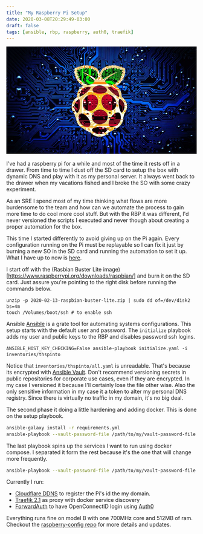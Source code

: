 ```yaml
---
title: "My Raspberry Pi Setup"
date: 2020-03-08T20:29:49-03:00
draft: false
tags: [ansible, rbp, raspberry, auth0, traefik]
---
```


![Raspberry Pi Logo in front of blue circuit board](/rbp.jpg)

I've had a raspberry pi for a while and most of the time it rests off in a drawer. From time to time I dust off the SD card to setup the box with dynamic DNS and play with it as my personal server. It always went back to the drawer when my vacations fished and I broke the SO with some crazy experiment.

As an SRE I spend most of my time thinking what flows are more burdensome to the team and how can we automate the process to gain more time to do cool more cool stuff. But with the RBP it was different, I'd never versioned the scripts I executed and never though about creating a proper automation for the box.

This time I started differently to avoid giving up on the Pi again. Every configuration running on the Pi must be replayable so I can fix it just by burning a new SO in the SD card and running the automation to set it up. What I have up to now is [here](https://github.com/thspinto/raspberry-config).

I start off with the (Rasbian Buster Lite image)[https://www.raspberrypi.org/downloads/raspbian/] and burn it on the SD card. Just assure you're pointing to the right disk before running the commands below.

```
unzip -p 2020-02-13-raspbian-buster-lite.zip | sudo dd of=/dev/disk2 bs=4m
touch /Volumes/boot/ssh # to enable ssh
```

Ansible [Ansible](https://docs.ansible.com/ansible/latest/index.html) is a grate tool for automating systems configurations. This setup starts with the default user and password. The `initialize` playbook adds my user and public keys to the RBP and disables password ssh logins.

```
ANSIBLE_HOST_KEY_CHECKING=False ansible-playbook initialize.yaml -i inventories/thspinto
```

Notice that `inventories/thspinto/all.yaml` is unreadable. That's because its encrypted with [Ansible Vault](https://docs.ansible.com/ansible/latest/user_guide/vault.html#file-level-encryption). Don't recommend versioning secrets in public repositories for corporate use cases, even if they are encrypted. In my case I versioned it because I'll certainly lose the file other wise. Also the only sensitive information in my case it a token to alter my personal DNS registry. Since there is virtually no traffic in my domain, it's no big deal.


The second phase it doing a little hardening and adding docker. This is done on the setup playbook.

```bash
ansible-galaxy install -r requirements.yml
ansible-playbook --vault-password-file /path/to/my/vault-password-file setup.yaml -i inventories/thspinto
```

The last playbook spins up the services I want to run using docker compose. I separated it form the rest because it's the one that will change more frequently.

```bash
ansible-playbook --vault-password-file /path/to/my/vault-password-file services.yaml -i inventories/thspinto
```

Currently I run:

* [Cloudflare DDNS](https://github.com/oznu/docker-cloudflare-ddns) to register the Pi's id the my domain.
* [Traefik 2.1](https://docs.traefik.io) as proxy with docker service discovery
* [ForwardAuth](https://github.com/thomseddon/traefik-forward-auth) to have OpenConnectID login using [Auth0](https://auth0.com/)

Everything runs fine on model B with one 700MHz core and 512MB of ram. Checkout the [raspberry-config repo](https://github.com/thspinto/raspberry-config) for more details and updates.
